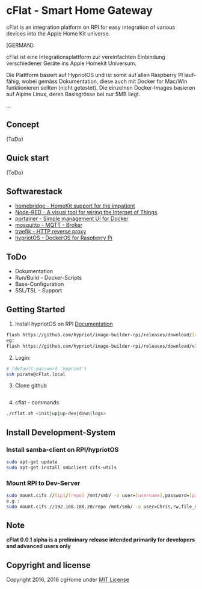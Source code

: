# cFlat - Smart Home Gateway

cFlat is an integration platform on RPI for easy integration of various devices into the Apple Home Kit universe.

[GERMAN]:

cFlat ist eine Integrationsplattform zur vereinfachten Einbindung verschiedener Geräte ins Apple Homekit Universum.

Die Plattform basiert auf HypriotOS und ist somit auf allen Raspberry PI lauf­fä­hig, wobei gemäss Dokumentation, diese auch mit Docker for Mac/Win funktionieren sollten (nicht getestet). Die einzelnen Docker-Images basieren auf Alpine Linux, deren Basisgrösse bei nur 5MB liegt.

...

## Concept

(ToDo)

## Quick start

(ToDo)

## Softwarestack

- [homebridge - HomeKit support for the impatient](https://github.com/nfarina/homebridge/)
- [Node-RED - A visual tool for wiring the Internet of Things](http://nodered.org/)
- [portainer - Simple management UI for Docker](http://portainer.io/)
- [mosquitto - MQTT - Broker](https://mosquitto.org/)
- [traefik - HTTP reverse proxy](https://traefik.io/)
- [hypriotOS - DockerOS for Raspberry Pi](https://github.com/hypriot/image-builder-rpi/releases/tag/v1.0.0)

## ToDo

- Dokumentation
- Run/Build - Docker-Scripts
- Base-Configuration
- SSL/TSL - Support

## Getting Started

1. Install hypriotOS on RPI [Documentation](http://blog.hypriot.com/post/releasing-HypriotOS-1-0/)

```sh
flash https://github.com/hypriot/image-builder-rpi/releases/download/[ver]/hypriotos-rpi-[ver].img.zip
eg:
flash https://github.com/hypriot/image-builder-rpi/releases/download/v1.1.0/hypriotos-rpi-v1.1.0.img.zip
```

2. Login:

```sh
# (default-password 'hypriot')
ssh pirate@cFlat.local
```

3. Clone github

```sh
```

4. cflat - commands

```sh
./cflat.sh <init|up|up-dev|down|logs>
```

## Install Development-System

### Install samba-client on RPI/hypriotOS

```sh
sudo apt-get update
sudo apt-get install smbclient cifs-utils
```

### Mount RPI to Dev-Server

```sh
sudo mount.cifs //[ip]/[repo] /mnt/smb/ -o user=[username],password=[password],rw,file_mode=0777,dir_mode=0777
e.g.: 
sudo mount.cifs //192.168.188.20/repo /mnt/smb/ -o user=Chris,rw,file_mode=0777,dir_mode=0777
```

## Note 

**cFlat 0.0.1 alpha is a preliminary release intended primarily for developers and advanced users only**

## Copyright and license

Copyright 2016, 2016 cgHome under [MIT License](LICENSE)